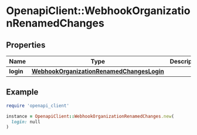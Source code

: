 # OpenapiClient::WebhookOrganizationRenamedChanges

## Properties

| Name | Type | Description | Notes |
| ---- | ---- | ----------- | ----- |
| **login** | [**WebhookOrganizationRenamedChangesLogin**](WebhookOrganizationRenamedChangesLogin.md) |  | [optional] |

## Example

```ruby
require 'openapi_client'

instance = OpenapiClient::WebhookOrganizationRenamedChanges.new(
  login: null
)
```

